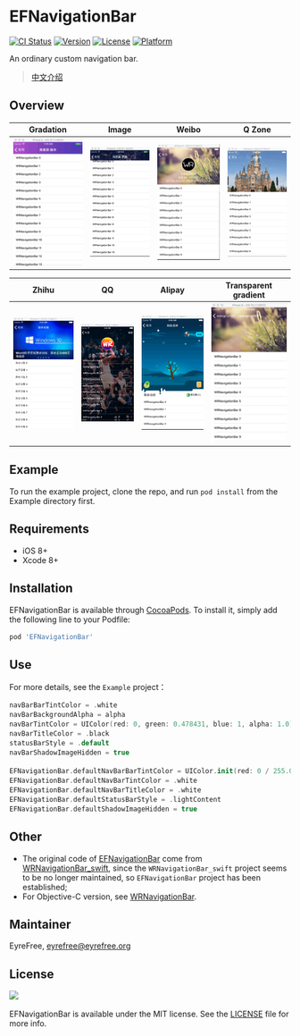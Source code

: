 # EFNavigationBar

[![CI Status](https://img.shields.io/travis/EFPrefix/EFNavigationBar.svg?style=flat)](https://travis-ci.org/EFPrefix/EFNavigationBar)
[![Version](https://img.shields.io/cocoapods/v/EFNavigationBar.svg?style=flat)](https://cocoapods.org/pods/EFNavigationBar)
[![License](https://img.shields.io/cocoapods/l/EFNavigationBar.svg?style=flat)](https://cocoapods.org/pods/EFNavigationBar)
[![Platform](https://img.shields.io/cocoapods/p/EFNavigationBar.svg?style=flat)](https://cocoapods.org/pods/EFNavigationBar)

An ordinary custom navigation bar.

> [中文介绍](README_CN.md)

## Overview

|Gradation|Image|Weibo|Q Zone|
|:-:|:-:|:-:|:-:|
|![](Assets/导航栏显示渐变色.gif)|![](Assets/导航栏显示图片.gif)|![](Assets/新浪微博个人中心.gif)|![](Assets/qq空间.gif)|

|Zhihu|QQ|Alipay|Transparent gradient|
|:-:|:-:|:-:|:-:|
|![](Assets/知乎日报.gif)|![](Assets/QQ我的资料页.gif)|![](Assets/蚂蚁森林.gif)|![](Assets/连续多个界面导航栏透明.gif)|

## Example

To run the example project, clone the repo, and run `pod install` from the Example directory first.

## Requirements

- iOS 8+
- Xcode 8+

## Installation

EFNavigationBar is available through [CocoaPods](https://cocoapods.org). To install
it, simply add the following line to your Podfile:

```ruby
pod 'EFNavigationBar'
```

## Use

For more details, see the `Example` project：

```swift
navBarBarTintColor = .white
navBarBackgroundAlpha = alpha
navBarTintColor = UIColor(red: 0, green: 0.478431, blue: 1, alpha: 1.0)
navBarTitleColor = .black
statusBarStyle = .default
navBarShadowImageHidden = true

EFNavigationBar.defaultNavBarBarTintColor = UIColor.init(red: 0 / 255.0, green: 175 / 255.0, blue: 240 / 255.0, alpha: 1)
EFNavigationBar.defaultNavBarTintColor = .white
EFNavigationBar.defaultNavBarTitleColor = .white
EFNavigationBar.defaultStatusBarStyle = .lightContent
EFNavigationBar.defaultShadowImageHidden = true
```

## Other

- The original code of [EFNavigationBar](https://github.com/EFPrefix/EFNavigationBar) come from [WRNavigationBar_swift](https://github.com/wangrui460/WRNavigationBar_swift/commit/a445f74ac57d675f87a60a49a745c5a3b01b6324), since the `WRNavigationBar_swift` project seems to be no longer maintained, so `EFNavigationBar` project has been established;
- For Objective-C version, see [WRNavigationBar](https://github.com/wangrui460/WRNavigationBar).

## Maintainer

EyreFree, eyrefree@eyrefree.org

## License

<img src="https://upload.wikimedia.org/wikipedia/commons/thumb/f/f8/License_icon-mit-88x31-2.svg/128px-License_icon-mit-88x31-2.svg.png">

EFNavigationBar is available under the MIT license. See the [LICENSE](LICENSE) file for more info.
